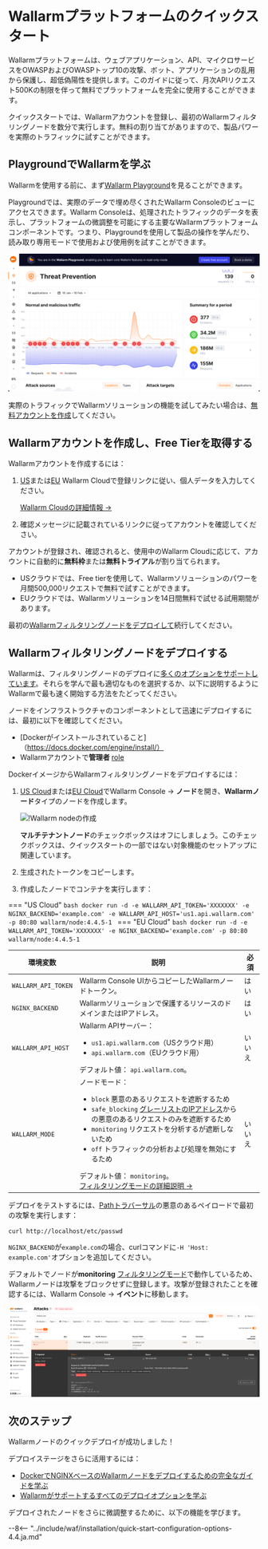 [operation-mode-rule-docs]: user-guides/rules/wallarm-mode-rule.ja.md
[filtration-modes-docs]: admin-en/configure-wallarm-mode.ja.md
[graylist-docs]: user-guides/ip-lists/graylist.ja.md
[wallarm-cloud-docs]: about-wallarm/overview.ja.md#cloud
[user-roles-docs]: user-guides/settings/users.ja.md
[rules-docs]: user-guides/rules/intro.ja.md
[ip-lists-docs]: user-guides/ip-lists/overview.ja.md
[integration-docs]: user-guides/settings/integrations/integrations-intro.ja.md
[trigger-docs]: user-guides/triggers/triggers.ja.md
[application-docs]: user-guides/settings/applications.ja.md
[events-docs]: user-guides/events/check-attack.ja.md
[sqli-attack-desc]: attacks-vulns-list.ja.md#sql-injection
[xss-attack-desc]: attacks-vulns-list.ja.md#crosssite-scripting-xss

# Wallarmプラットフォームのクイックスタート

Wallarmプラットフォームは、ウェブアプリケーション、API、マイクロサービスをOWASPおよびOWASPトップ10の攻撃、ボット、アプリケーションの乱用から保護し、超低偽陽性を提供します。このガイドに従って、月次APIリクエスト500Kの制限を伴って無料でプラットフォームを完全に使用することができます。

クイックスタートでは、Wallarmアカウントを登録し、最初のWallarmフィルタリングノードを数分で実行します。無料の割り当てがありますので、製品パワーを実際のトラフィックに試すことができます。

## PlaygroundでWallarmを学ぶ

Wallarmを使用する前に、まず[Wallarm Playground](https://my.us1.wallarm.com/playground)を見ることができます。

Playgroundでは、実際のデータで埋め尽くされたWallarm Consoleのビューにアクセスできます。Wallarm Consoleは、処理されたトラフィックのデータを表示し、プラットフォームの微調整を可能にする主要なWallarmプラットフォームコンポーネントです。つまり、Playgroundを使用して製品の操作を学んだり、読み取り専用モードで使用および使用例を試すことができます。

![!アカウント作成のUI](images/playground.png)

実際のトラフィックでWallarmソリューションの機能を試してみたい場合は、[無料アカウントを作成](#create-wallarm-account-and-get-free-tier)してください。

## Wallarmアカウントを作成し、Free Tierを取得する

Wallarmアカウントを作成するには：

1. [US](https://us1.my.wallarm.com/signup)または[EU](https://my.wallarm.com/signup) Wallarm Cloudで登録リンクに従い、個人データを入力してください。

    [Wallarm Cloudの詳細情報 →](about-wallarm/overview.ja.md#cloud)
1. 確認メッセージに記載されているリンクに従ってアカウントを確認してください。

アカウントが登録され、確認されると、使用中のWallarm Cloudに応じて、アカウントに自動的に**無料枠**または**無料トライアル**が割り当てられます。

* USクラウドでは、Free tierを使用して、Wallarmソリューションのパワーを月間500,000リクエストで無料で試すことができます。
* EUクラウドでは、Wallarmソリューションを14日間無料で試せる試用期間があります。

最初の[Wallarmフィルタリングノードをデプロイして](#deploy-wallarm-filtering-node)続行してください。

## Wallarmフィルタリングノードをデプロイする

Wallarmは、フィルタリングノードのデプロイに[多くのオプションをサポートしています](installation/supported-deployment-options.ja.md)。それらを学んで最も適切なものを選択するか、以下に説明するようにWallarmで最も速く開始する方法をたどってください。

ノードをインフラストラクチャのコンポーネントとして迅速にデプロイするには、最初に以下を確認してください。

* [Dockerがインストールされていること]（https://docs.docker.com/engine/install/）
* Wallarmアカウントで**管理者** [role][user-roles-docs]

DockerイメージからWallarmフィルタリングノードをデプロイするには：

1. [US Cloud](https://us1.my.wallarm.com/nodes)または[EU Cloud](https://my.wallarm.com/nodes)でWallarm Console → **ノード**を開き、**Wallarmノード**タイプのノードを作成します。

    ![!Wallarm nodeの作成](images/create-wallarm-node-empty-list.png)

    **マルチテナントノード**のチェックボックスはオフにしましょう。このチェックボックスは、クイックスタートの一部ではない対象機能のセットアップに関連しています。
1. 生成されたトークンをコピーします。
1. 作成したノードでコンテナを実行します：

=== "US Cloud"
    ```bash
    docker run -d -e WALLARM_API_TOKEN='XXXXXXX' -e NGINX_BACKEND='example.com' -e WALLARM_API_HOST='us1.api.wallarm.com' -p 80:80 wallarm/node:4.4.5-1
    ```
=== "EU Cloud"
    ```bash
    docker run -d -e WALLARM_API_TOKEN='XXXXXXX' -e NGINX_BACKEND='example.com' -p 80:80 wallarm/node:4.4.5-1
    ```

環境変数 | 説明 | 必須
--- | ---- | ----
`WALLARM_API_TOKEN` | Wallarm Console UIからコピーしたWallarmノードトークン。 | はい
`NGINX_BACKEND` | Wallarmソリューションで保護するリソースのドメインまたはIPアドレス。 | はい
`WALLARM_API_HOST` | Wallarm APIサーバー：<ul><li>`us1.api.wallarm.com`（USクラウド用）</li><li>`api.wallarm.com`（EUクラウド用）</li></ul>デフォルト値： `api.wallarm.com`。 | いいえ
`WALLARM_MODE` | ノードモード：<ul><li>`block` 悪意のあるリクエストを遮断するため</li><li>`safe_blocking` [グレーリストのIPアドレス][graylist-docs]からの悪意のあるリクエストのみを遮断するため</li><li>`monitoring` リクエストを分析するが遮断しないため</li><li>`off` トラフィックの分析および処理を無効にするため</li></ul>デフォルト値： `monitoring`。<br>[フィルタリングモードの詳細説明 →][filtration-modes-docs] | いいえ

デプロイをテストするには、[Pathトラバーサル](attacks-vulns-list.ja.md#path-traversal)の悪意のあるペイロードで最初の攻撃を実行します：

```
curl http://localhost/etc/passwd
```

`NGINX_BACKEND`が`example.com`の場合、curlコマンドに`-H 'Host: example.com'`オプションを追加してください。

デフォルトでノードが**monitoring** [フィルタリングモード](admin-en/configure-wallarm-mode.ja.md#available-filtration-modes)で動作しているため、Wallarmノードは攻撃をブロックせずに登録します。攻撃が登録されたことを確認するには、Wallarm Console → **イベント**に移動します。

![!インターフェースの攻撃](images/admin-guides/test-attacks-quickstart.png)

## 次のステップ

Wallarmノードのクイックデプロイが成功しました！

デプロイステージをさらに活用するには：

* [DockerでNGINXベースのWallarmノードをデプロイするための完全なガイドを学ぶ](admin-en/installation-docker-en.ja.md)
* [Wallarmがサポートするすべてのデプロイオプションを学ぶ](installation/supported-deployment-options.ja.md)

デプロイされたノードをさらに微調整するために、以下の機能を学びます。

--8<-- "../include/waf/installation/quick-start-configuration-options-4.4.ja.md"